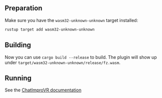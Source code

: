 ## Preparation
Make sure you have the `wasm32-unknown-unknown` target installed:
```sh
rustup target add wasm32-unknown-unknown
```

## Building
Now you can use `cargo build --release` to build. The plugin will show up under `target/wasm32-unknown-unknown/release/fz.wasm`.

## Running
See the [ChatImproVR documentation](https://github.com/ChatImproVR/iteration0)
